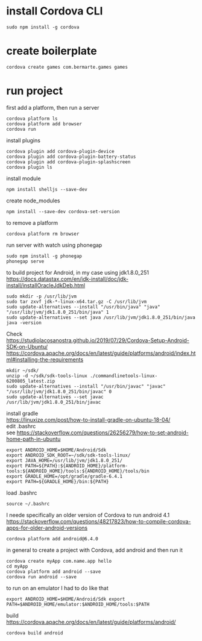 # install Cordova CLI
```
sudo npm install -g cordova
```
# create boilerplate
```
cordova create games com.bermarte.games games
```
# run project
first add a platform, then run a server
```
cordova platform ls
cordova platform add browser
cordova run
```
install plugins
```
cordova plugin add cordova-plugin-device
cordova plugin add cordova-plugin-battery-status
cordova plugin add cordova-plugin-splashscreen
cordova plugin ls
```
install module
```
npm install shelljs --save-dev
```
create node_modules
```
npm install --save-dev cordova-set-version
```
to remove a platform
```
cordova platform rm browser
```
run server with watch using phonegap
```
sudo npm install -g phonegap
phonegap serve
```
to build project for Android, in my case using jdk1.8.0_251<br>
https://docs.datastax.com/en/jdk-install/doc/jdk-install/installOracleJdkDeb.html

```
sudo mkdir -p /usr/lib/jvm
sudo tar zxvf jdk-*-linux-x64.tar.gz -C /usr/lib/jvm
sudo update-alternatives --install "/usr/bin/java" "java" "/usr/lib/jvm/jdk1.8.0_251/bin/java" 1
sudo update-alternatives --set java /usr/lib/jvm/jdk1.8.0_251/bin/java
java -version
```
Check<br>
https://studiolacosanostra.github.io/2019/07/29/Cordova-Setup-Android-SDK-on-Ubuntu/<br>
https://cordova.apache.org/docs/en/latest/guide/platforms/android/index.html#installing-the-requirements<br>
```
mkdir ~/sdk/
unzip -d ~/sdk/sdk-tools-linux ./commandlinetools-linux-6200805_latest.zip
sudo update-alternatives --install "/usr/bin/javac" "javac" "/usr/lib/jvm/jdk1.8.0_251/bin/javac" 0
sudo update-alternatives --set javac /usr/lib/jvm/jdk1.8.0_251/bin/javac
```
install gradle<br>
https://linuxize.com/post/how-to-install-gradle-on-ubuntu-18-04/<br>
edit .bashrc<br>
see https://stackoverflow.com/questions/26256279/how-to-set-android-home-path-in-ubuntu
```
export ANDROID_HOME=$HOME/Android/Sdk
export ANDROID_SDK_ROOT=~/sdk/sdk-tools-linux/
export JAVA_HOME=/usr/lib/jvm/jdk1.8.0_251/
export PATH=${PATH}:${ANDROID_HOME}/platform-tools:${ANDROID_HOME}/tools:${ANDROID_HOME}/tools/bin
export GRADLE_HOME=/opt/gradle/gradle-6.4.1
export PATH=${GRADLE_HOME}/bin:${PATH}
```
load .bashrc<br>
```
source ~/.bashrc
```
I neede specifically an older version of Cordova to run android 4.1<br>
https://stackoverflow.com/questions/48217823/how-to-compile-cordova-apps-for-older-android-versions
```
cordova platform add android@6.4.0
```
in general to create a project with Cordova, add android and then run it
```
cordova create myApp com.name.app hello
cd myApp
cordova platform add android --save
cordova run android --save
```
to run on an emulator I had to do like that<br>
```
export ANDROID_HOME=$HOME/Android/Sdk export PATH=$ANDROID_HOME/emulator:$ANDROID_HOME/tools:$PATH
```
build<br>
https://cordova.apache.org/docs/en/latest/guide/platforms/android/
```
cordova build android
```




